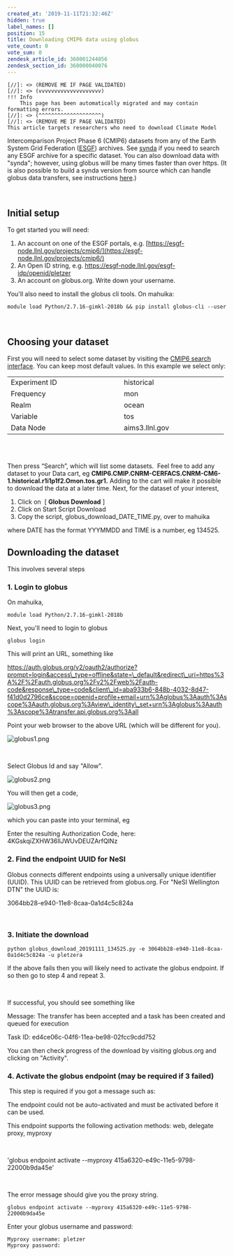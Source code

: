```yaml
---
created_at: '2019-11-11T21:32:46Z'
hidden: true
label_names: []
position: 15
title: Downloading CMIP6 data using globus
vote_count: 0
vote_sum: 0
zendesk_article_id: 360001244856
zendesk_section_id: 360000040076
---
```



    [//]: <> (REMOVE ME IF PAGE VALIDATED)
    [//]: <> (vvvvvvvvvvvvvvvvvvvv)
    !!! Info
        This page has been automatically migrated and may contain formatting errors.
    [//]: <> (^^^^^^^^^^^^^^^^^^^^)
    [//]: <> (REMOVE ME IF PAGE VALIDATED)
    This article targets researchers who need to download Climate Model
Intercomparison Project Phase 6 (CMIP6) datasets from any of the Earth
System Grid Federation ([ESGF](http://pcmdi.llnl.gov/)) archives. See
[synda](https://support.nesi.org.nz/hc/en-gb/articles/360001208256-SYNDA)
if you need to search any ESGF archive for a specific dataset. You can
also download data with "synda"; however, using globus will be many
times faster than over https. (It is also possible to build a synda
version from source which can handle globus data transfers, see
instructions
[here](http://prodiguer.github.io/synda/sdt/globustransfer.html).)

 

## Initial setup

To get started you will need:

1.  An account on one of the ESGF portals, e.g.
    [https://esgf-node.llnl.gov/projects/cmip6/](https://esgf-node.llnl.gov/projects/cmip6/)
2.  An Open ID string, e.g.
    <https://esgf-node.llnl.gov/esgf-idp/openid/pletzer>
3.  An account on globus.org. Write down your username.

You'll also need to install the globus cli tools. On mahuika:

    module load Python/2.7.16-gimkl-2018b && pip install globus-cli --user

 

## Choosing your dataset

First you will need to select some dataset by visiting the [CMIP6 search
interface](https://esgf-node.llnl.gov/search/cmip6/). You can keep most
default values. In this example we select only:

<table style="height: 149px;" width="471">
<tbody>
<tr class="odd">
<td style="width: 243px">Experiment ID</td>
<td style="width: 221px">historical</td>
</tr>
<tr class="even">
<td style="width: 243px">Frequency</td>
<td style="width: 221px">mon</td>
</tr>
<tr class="odd">
<td style="width: 243px">Realm</td>
<td style="width: 221px">ocean</td>
</tr>
<tr class="even">
<td style="width: 243px">Variable</td>
<td style="width: 221px">tos</td>
</tr>
<tr class="odd">
<td style="width: 243px">Data Node</td>
<td style="width: 221px"><span>aims3.llnl.gov</span></td>
</tr>
</tbody>
</table>

 

Then press “Search”, which will list some datasets.  Feel free to add
any dataset to your Data cart,
eg **CMIP6.CMIP.CNRM-CERFACS.CNRM-CM6-1.historical.r1i1p1f2.Omon.tos.gr1.**
Adding to the cart will make it possible to download the data at a later
time. Next, for the dataset of your interest,

1.  Click on  \[ **Globus Download** \] 
2.  Click on Start Script Download
3.  Copy the script, globus\_download\_DATE\_TIME.py, over to mahuika

where DATE has the format YYYMMDD and TIME is a number, eg 134525. 

## Downloading the dataset

This involves several steps

### 1. Login to globus

On mahuika, 

    module load Python/2.7.16-gimkl-2018b

Next, you'll need to login to globus

    globus login

This will print an URL, something like

https://auth.globus.org/v2/oauth2/authorize?prompt=login&access\_type=offline&state=\_default&redirect\_uri=https%3A%2F%2Fauth.globus.org%2Fv2%2Fweb%2Fauth-code&response\_type=code&client\_id=aba933b6-848b-4032-8d47-f41d0d2796ce&scope=openid+profile+email+urn%3Aglobus%3Aauth%3Ascope%3Aauth.globus.org%3Aview\_identity\_set+urn%3Aglobus%3Aauth%3Ascope%3Atransfer.api.globus.org%3Aall

Point your web browser to the above URL (which will be different for
you).

![globus1.png](assets/images/globus1_0.png)

 

Select Globus Id and say "Allow".

![globus2.png](assets/images/globus2_0.png)

You will then get a code,

![globus3.png](assets/images/globus3_0.png)

which you can paste into your terminal, eg

Enter the resulting Authorization Code, here:
4KGskqiZXHW36llJWUvDEUZArfQlNz

### 2. Find the endpoint UUID for NeSI

Globus connects different endpoints using a universally unique
identifier (UUID). This UUID can be retrieved from globus.org. For "NeSI
Wellington DTN" the UUID is:

3064bb28-e940-11e8-8caa-0a1d4c5c824a

 

### 3. Initiate the download

    python globus_download_20191111_134525.py -e 3064bb28-e940-11e8-8caa-0a1d4c5c824a -u pletzera

If the above fails then you will likely need to activate the globus
endpoint. If so then go to step 4 and repeat 3.

 

If successful, you should see something like

Message: The transfer has been accepted and a task has been created and
queued for execution

Task ID: ed4ce06c-04f6-11ea-be98-02fcc9cdd752

You can then check progress of the download by visiting globus.org and
clicking on "Activity". 

### 4. Activate the globus endpoint (may be required if 3 failed)

 This step is required if you got a message such as:

The endpoint could not be auto-activated and must be activated before it
can be used.

This endpoint supports the following activation methods: web, delegate
proxy, myproxy

 

'globus endpoint activate --myproxy
415a6320-e49c-11e5-9798-22000b9da45e'

 

The error message should give you the proxy string. 

    globus endpoint activate --myproxy 415a6320-e49c-11e5-9798-22000b9da45e

Enter your globus username and password:

    Myproxy username: pletzer 
    Myproxy password: 

###  

 

 
